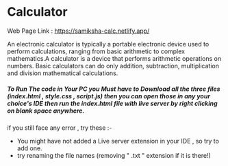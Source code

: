 # Calculator 

Web Page Link : https://samiksha-calc.netlify.app/

An electronic calculator is typically a portable electronic device used to perform calculations, ranging from basic arithmetic to complex mathematics.A calculator is a device that performs arithmetic operations on numbers. Basic calculators can do only addition, subtraction, multiplication and division mathematical calculations.

##### To Run The code in Your PC you Must have to Download all the three files (index.html , style.css , script.js) then you can open those in any your choice's IDE then run the index.html file with live server by right clicking on blank space anywhere.

if you still face any error , try these :-

- You might have not added a Live server extension in your IDE , so try to add one.
- try renaming the file names (removing " .txt " extension if it is there!)
